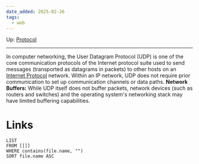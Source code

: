 ```yaml
---
date_added: 2025-02-26
tags:
  - web
---
```

Up: [Protocol](Protocol.md)
___
 In computer networking, the User Datagram Protocol (UDP) is one of the core communication protocols of the Internet protocol suite used to send messages (transported as datagrams in packets) to other hosts on an [Internet Protocol](Internet%20Protocol.md) network. Within an IP network, UDP does not require prior communication to set up communication channels or data paths. 
**Network Buffers:** While UDP itself does not buffer packets, network devices (such as routers and switches) and the operating system's networking stack may have limited buffering capabilities.
# Links
```dataview
LIST
FROM [[]]
WHERE contains(file.name, "")
SORT file.name ASC
```
